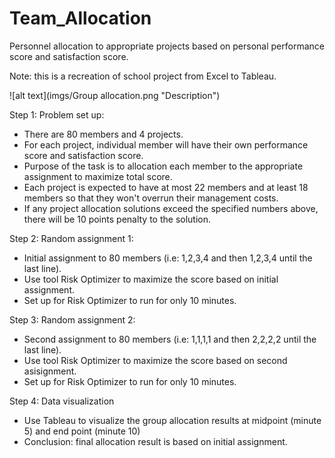 # Team_Allocation

Personnel allocation to appropriate projects based on personal performance score and satisfaction score. 

Note: this is a recreation of school project from Excel to Tableau.

![alt text](imgs/Group allocation.png "Description")

Step 1: Problem set up:
- There are 80 members and 4 projects.
- For each project, individual member will have their own performance score and satisfaction score. 
- Purpose of the task is to allocation each member to the appropriate assignment to maximize total score. 
- Each project is expected to have at most 22 members and at least 18 members so that they won't overrun their management costs.
- If any project allocation solutions exceed the specified numbers above, there will be 10 points penalty to the solution. 

Step 2: Random assignment 1:
- Initial assignment to 80 members (i.e: 1,2,3,4 and then 1,2,3,4 until the last line).
- Use tool Risk Optimizer to maximize the score based on initial assignment.
- Set up for Risk Optimizer to run for only 10 minutes. 

Step 3: Random assignment 2:
- Second assignment to 80 members (i.e: 1,1,1,1 and then 2,2,2,2 until the last line). 
- Use tool Risk Optimizer to maximize the score based on second asisignment. 
- Set up for Risk Optimizer to run for only 10 minutes. 

Step 4: Data visualization
- Use Tableau to visualize the group allocation results at midpoint (minute 5) and end point (minute 10)
- Conclusion: final allocation result is based on initial assignment. 

